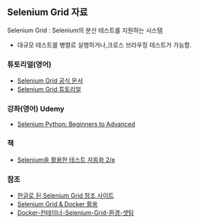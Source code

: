 ## Selenium Grid 자료 

Selenium Grid : Selenium의 분산 테스트를 지원하는 시스템
-  대규모 테스트를 병렬로 실행하거나,크로스 브라우징 테스트가 가능함.

### 튜토리얼(영어)
- [Selenium Grid 공식 문서](https://www.selenium.dev/documentation/grid/)
- [Selenium Grid 튜토리얼](https://www.guru99.com/introduction-to-selenium-grid.html)

### 강좌(영어) Udemy
- [Selenium Python: Beginners to Advanced](https://www.udemy.com/course/selenium-python-beginners-to-advanced/)

### 책
- [Selenium을 활용한 테스트 자동화 2/e](https://www.yes24.com/Product/Goods/105103640)
 
### 참조
- [한글로 된 Selenium Grid 참조 사이트](https://www.whatap.io/ko/blog/39/)
- [Selenium Grid & Docker 활용](https://tech.nexr.kr/c9b446df-38ca-4004-bf93-2c37183ff993)
- [Docker-컨테이너-Selenium-Grid-환경-셋팅](https://velog.io/@tkjung/Docker-%EC%BB%A8%ED%85%8C%EC%9D%B4%EB%84%88-Selenium-Grid-%ED%99%98%EA%B2%BD-%EC%85%8B%ED%8C%85)

